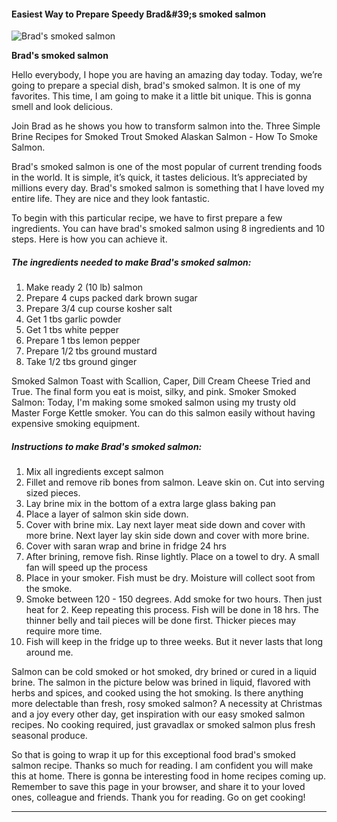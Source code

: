             

#### Easiest Way to Prepare Speedy Brad&amp;#39;s smoked salmon

![Brad's smoked salmon](https://img-global.cpcdn.com/recipes/db28bb9c91463898/751x532cq70/brads-smoked-salmon-recipe-main-photo.jpg)

**Brad's smoked salmon**

Hello everybody, I hope you are having an amazing day today. Today, we’re going to prepare a special dish, brad's smoked salmon. It is one of my favorites. This time, I am going to make it a little bit unique. This is gonna smell and look delicious.

Join Brad as he shows you how to transform salmon into the. Three Simple Brine Recipes for Smoked Trout Smoked Alaskan Salmon - How To Smoke Salmon.

Brad's smoked salmon is one of the most popular of current trending foods in the world. It is simple, it’s quick, it tastes delicious. It’s appreciated by millions every day. Brad's smoked salmon is something that I have loved my entire life. They are nice and they look fantastic.

To begin with this particular recipe, we have to first prepare a few ingredients. You can have brad's smoked salmon using 8 ingredients and 10 steps. Here is how you can achieve it.

##### The ingredients needed to make Brad's smoked salmon:

1.  Make ready 2 (10 lb) salmon
2.  Prepare 4 cups packed dark brown sugar
3.  Prepare 3/4 cup course kosher salt
4.  Get 1 tbs garlic powder
5.  Get 1 tbs white pepper
6.  Prepare 1 tbs lemon pepper
7.  Prepare 1/2 tbs ground mustard
8.  Take 1/2 tbs ground ginger

Smoked Salmon Toast with Scallion, Caper, Dill Cream Cheese Tried and True. The final form you eat is moist, silky, and pink. Smoker Smoked Salmon: Today, I'm making some smoked salmon using my trusty old Master Forge Kettle smoker. You can do this salmon easily without having expensive smoking equipment.

##### Instructions to make Brad's smoked salmon:

1.  Mix all ingredients except salmon
2.  Fillet and remove rib bones from salmon. Leave skin on. Cut into serving sized pieces.
3.  Lay brine mix in the bottom of a extra large glass baking pan
4.  Place a layer of salmon skin side down.
5.  Cover with brine mix. Lay next layer meat side down and cover with more brine. Next layer lay skin side down and cover with more brine.
6.  Cover with saran wrap and brine in fridge 24 hrs
7.  After brining, remove fish. Rinse lightly. Place on a towel to dry. A small fan will speed up the process
8.  Place in your smoker. Fish must be dry. Moisture will collect soot from the smoke.
9.  Smoke between 120 - 150 degrees. Add smoke for two hours. Then just heat for 2. Keep repeating this process. Fish will be done in 18 hrs. The thinner belly and tail pieces will be done first. Thicker pieces may require more time.
10.  Fish will keep in the fridge up to three weeks. But it never lasts that long around me.

Salmon can be cold smoked or hot smoked, dry brined or cured in a liquid brine. The salmon in the picture below was brined in liquid, flavored with herbs and spices, and cooked using the hot smoking. Is there anything more delectable than fresh, rosy smoked salmon? A necessity at Christmas and a joy every other day, get inspiration with our easy smoked salmon recipes. No cooking required, just gravadlax or smoked salmon plus fresh seasonal produce.

So that is going to wrap it up for this exceptional food brad's smoked salmon recipe. Thanks so much for reading. I am confident you will make this at home. There is gonna be interesting food in home recipes coming up. Remember to save this page in your browser, and share it to your loved ones, colleague and friends. Thank you for reading. Go on get cooking!

* * *